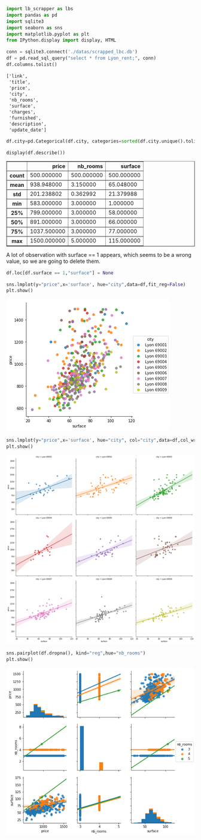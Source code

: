 

```python
import lb_scrapper as lbs
import pandas as pd
import sqlite3
import seaborn as sns
import matplotlib.pyplot as plt
from IPython.display import display, HTML
```


```python
conn = sqlite3.connect('./datas/scrapped_lbc.db')
df = pd.read_sql_query("select * from Lyon_rent;", conn)
df.columns.tolist()
```




    ['link',
     'title',
     'price',
     'city',
     'nb_rooms',
     'surface',
     'charges',
     'furnished',
     'description',
     'update_date']




```python
df.city=pd.Categorical(df.city, categories=sorted(df.city.unique().tolist()),ordered=True)
```


```python
display(df.describe())
```




<div>
<style scoped>
    .dataframe tbody tr th:only-of-type {
        vertical-align: middle;
    }

    .dataframe tbody tr th {
        vertical-align: top;
    }

    .dataframe thead th {
        text-align: right;
    }
</style>
<table border="1" class="dataframe">
  <thead>
    <tr style="text-align: right;">
      <th></th>
      <th>price</th>
      <th>nb_rooms</th>
      <th>surface</th>
    </tr>
  </thead>
  <tbody>
    <tr>
      <th>count</th>
      <td>500.000000</td>
      <td>500.000000</td>
      <td>500.000000</td>
    </tr>
    <tr>
      <th>mean</th>
      <td>938.948000</td>
      <td>3.150000</td>
      <td>65.048000</td>
    </tr>
    <tr>
      <th>std</th>
      <td>201.238802</td>
      <td>0.362992</td>
      <td>21.379988</td>
    </tr>
    <tr>
      <th>min</th>
      <td>583.000000</td>
      <td>3.000000</td>
      <td>1.000000</td>
    </tr>
    <tr>
      <th>25%</th>
      <td>799.000000</td>
      <td>3.000000</td>
      <td>58.000000</td>
    </tr>
    <tr>
      <th>50%</th>
      <td>891.000000</td>
      <td>3.000000</td>
      <td>66.000000</td>
    </tr>
    <tr>
      <th>75%</th>
      <td>1037.500000</td>
      <td>3.000000</td>
      <td>77.000000</td>
    </tr>
    <tr>
      <th>max</th>
      <td>1500.000000</td>
      <td>5.000000</td>
      <td>115.000000</td>
    </tr>
  </tbody>
</table>
</div>



A lot of observation with surface == 1 appears, which seems to be a wrong value, so we are going to delete them.


```python
df.loc[df.surface == 1,"surface"] = None
```


```python
sns.lmplot(y="price",x='surface', hue="city",data=df,fit_reg=False)
plt.show()
```


![png](README_files/README_6_0.png)



```python
sns.lmplot(y="price",x='surface', hue="city", col="city",data=df,col_wrap=3)
plt.show()
```


![png](README_files/README_7_0.png)



```python
sns.pairplot(df.dropna(), kind="reg",hue="nb_rooms")
plt.show()
```


![png](README_files/README_8_0.png)

